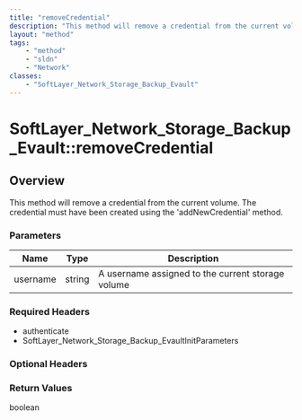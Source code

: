 ```yaml
---
title: "removeCredential"
description: "This method will remove a credential from the current volume. The credential must have been created using the 'addNewCre... "
layout: "method"
tags:
    - "method"
    - "sldn"
    - "Network"
classes:
    - "SoftLayer_Network_Storage_Backup_Evault"
---
```

# SoftLayer_Network_Storage_Backup_Evault::removeCredential
## Overview 
This method will remove a credential from the current volume. The credential must have been created using the 'addNewCredential' method. 

### Parameters 
|Name | Type | Description |
| --- | --- | --- |
|username| string| A username assigned to the current storage volume|


### Required Headers
* authenticate
* SoftLayer_Network_Storage_Backup_EvaultInitParameters

### Optional Headers

### Return Values
boolean
